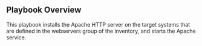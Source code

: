 ## Playbook Overview

This playbook installs the Apache HTTP server on the target systems that are defined in the webservers group of the inventory, and starts the Apache service.

